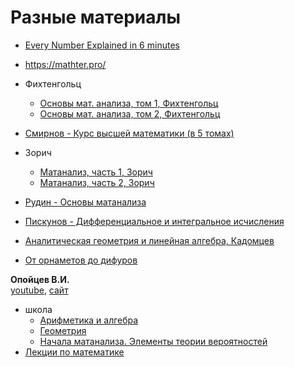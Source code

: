 # Разные материалы

- [Every Number Explained in 6 minutes](https://www.youtube.com/watch?v=sxPGDJ-uXV0)


- https://mathter.pro/
- Фихтенгольц
  - [Основы мат. анализа, том 1, Фихтенгольц](https://drive.google.com/file/d/1N4WTOMIs2ZxcP3x9Y4zQOSnzYYhzLIXJ/view?usp=drive_link)
  - [Основы мат. анализа, том 2, Фихтенгольц](https://drive.google.com/file/d/1ZQkJj8A9NoiFR0CN6WkzsDiIsiJJ4bX-/view?usp=drive_link)
- [Смирнов - Курс высшей математики (в 5 томах)](https://drive.google.com/drive/folders/1WZcFHjHBPfA1KQJuee1ARzETOGXRZsbE?usp=drive_link)
- Зорич
  - [Матанализ, часть 1, Зорич](https://drive.google.com/file/d/1OekPngCRautwsRyRrprqxnWy32-iqB9-/view?usp=drive_link)
  - [Матанализ, часть 2, Зорич](https://drive.google.com/file/d/1Rh3EDknlqSyaTkY9lj_GNbiL_RnJGCRs/view?usp=drive_link)
- [Рудин - Основы матанализа](https://drive.google.com/file/d/12sTGfYrl-xilUovI2iCohnrspbgYvFlz/view?usp=drive_link)
- [Пискунов - Дифференциальное и интегральное исчисления](https://drive.google.com/drive/folders/1BRhAS-AWj6Wq9U99eg6LX-IA257lGCzr?usp=drive_link)
- [Аналитическая геометрия и линейная алгебра, Кадомцев](https://drive.google.com/file/d/10b7_DaDc8MHQX3rHzVYDXMOINeVKBu6n/view?usp=drive_link)
- [От орнаметов до дифуров](https://drive.google.com/file/d/1NdQM00AqQ4-Cv5j9IPS9WVD-IXZ9SUL4/view?usp=drive_link)

**Опойцев В.И.**  
[youtube](https://www.youtube.com/@viopoytsev274/videos),  [сайт](https://oschool.ru/)

- школа
  - [Арифметика и алгебра](https://drive.google.com/file/d/1ORC2kLFn3E2jlSp-UbxJGVLpGFylAD0t/view?usp=drive_link)
  - [Геометрия](https://drive.google.com/file/d/1xCBk5QXr0_eqSTd17X3uGMEfoDXdzIkL/view?usp=drive_link)
  - [Начала матанализа. Элементы теории вероятностей](https://drive.google.com/file/d/1HlvKvNNKZ26rrjIPtoTaKIGp4wWwE2zV/view?usp=drive_link)
- [Лекции по математике](https://drive.google.com/drive/folders/1-1eS5BoPP01mvM6NtU4jqo8X2LtWMD39?usp=drive_link)

